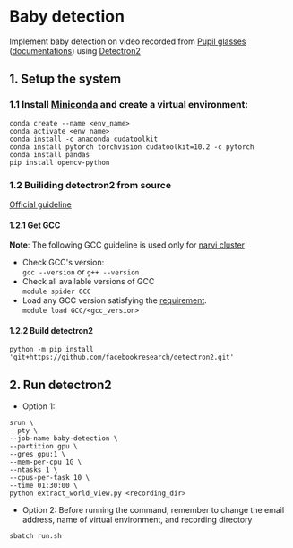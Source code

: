 # Baby detection
Implement baby detection on video recorded from [Pupil glasses](https://pupil-labs.com/products/core/) ([documentations](https://docs.pupil-labs.com/core/)) using [Detectron2](https://github.com/facebookresearch/detectron2)

## 1. Setup the system
### 1.1 Install [Miniconda](https://docs.conda.io/en/latest/miniconda.html) and create a virtual environment:
```
conda create --name <env_name>
conda activate <env_name>
conda install -c anaconda cudatoolkit
conda install pytorch torchvision cudatoolkit=10.2 -c pytorch
conda install pandas
pip install opencv-python
```    

### 1.2 Builiding detectron2 from source  
[Official guideline](https://detectron2.readthedocs.io/en/latest/tutorials/install.html#build-detectron2-from-source)  
#### 1.2.1 Get GCC
**Note**: The following GCC guideline is used only for [narvi cluster](https://tuni-itc.github.io/wiki/Technical-Notes/tuni-narvi-cluster/#how-do-i-install-my-software)
- Check GCC's version:  
`gcc --version` or `g++ --version`
- Check all available versions of GCC  
`module spider GCC`
- Load any GCC version satisfying the [requirement](https://detectron2.readthedocs.io/en/latest/tutorials/install.html#requirements).  
`module load GCC/<gcc_version>`

#### 1.2.2 Build detectron2
`python -m pip install 'git+https://github.com/facebookresearch/detectron2.git'`

## 2. Run detectron2
- Option 1:  
```
srun \
--pty \
--job-name baby-detection \
--partition gpu \
--gres gpu:1 \
--mem-per-cpu 1G \
--ntasks 1 \
--cpus-per-task 10 \
--time 01:30:00 \
python extract_world_view.py <recording_dir>
```  
- Option 2: Before running the command, remember to change the email address, name of virtual environment, and recording directory  
```
sbatch run.sh
```
